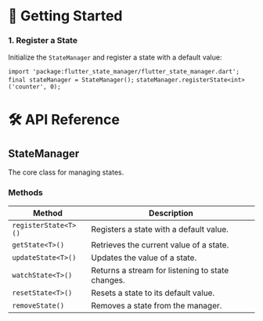 # 📖 Getting Started

### 1. Register a State
Initialize the `StateManager` and register a state with a default value:

`import 'package:flutter_state_manager/flutter_state_manager.dart';`
`final stateManager = StateManager();`
`stateManager.registerState<int>('counter', 0);`


# 🛠 API Reference

## StateManager
The core class for managing states.

### Methods

| Method             | Description                                       |
|--------------------|---------------------------------------------------|
| `registerState<T>()` | Registers a state with a default value.           |
| `getState<T>()`      | Retrieves the current value of a state.           |
| `updateState<T>()`   | Updates the value of a state.                     |
| `watchState<T>()`    | Returns a stream for listening to state changes.  |
| `resetState<T>()`    | Resets a state to its default value.              |
| `removeState()`      | Removes a state from the manager.                 |
